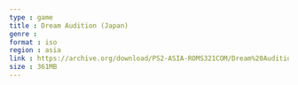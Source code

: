 ```yaml
---
type : game
title : Dream Audition (Japan)
genre : 
format : iso
region : asia
link : https://archive.org/download/PS2-ASIA-ROMS321COM/Dream%20Audition%20%28Japan%29.7z
size : 361MB
---
```

